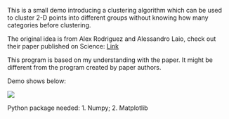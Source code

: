 This is a small demo introducing a clustering algorithm which can be used to cluster 2-D points into different groups without knowing how many categories before clustering.

The original idea is from Alex Rodriguez and Alessandro Laio, check out their paper published on Science: <a href = 'http://science.sciencemag.org/content/sci/344/6191/1492.full.pdf'>Link</a>

This program is based on my understanding with the paper. It might be different from the program created by paper authors.


Demo shows below:

<a><img src="https://media.giphy.com/media/3osBL3PvUnTKdWe5Xi/giphy.gif"></a>

Python package needed: 1. Numpy; 2. Matplotlib

